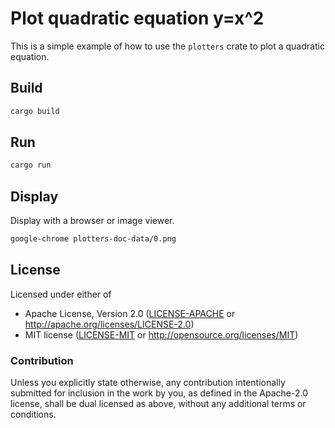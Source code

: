 # Plot quadratic equation y=x^2

This is a simple example of how to use the `plotters` crate to plot a quadratic equation.

## Build

```bash
cargo build
```

## Run

```bash
cargo run
```

## Display

Display with a browser or image viewer.

```bash
google-chrome plotters-doc-data/0.png
```

## License

Licensed under either of

- Apache License, Version 2.0 ([LICENSE-APACHE](LICENSE-APACHE) or http://apache.org/licenses/LICENSE-2.0)
- MIT license ([LICENSE-MIT](LICENSE-MIT) or http://opensource.org/licenses/MIT)

### Contribution

Unless you explicitly state otherwise, any contribution intentionally submitted
for inclusion in the work by you, as defined in the Apache-2.0 license, shall
be dual licensed as above, without any additional terms or conditions.
